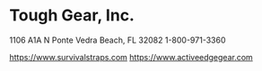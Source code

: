 # Tough Gear, Inc.

1106 A1A N
Ponte Vedra Beach, FL 32082
1-800-971-3360

https://www.survivalstraps.com
https://www.activeedgegear.com